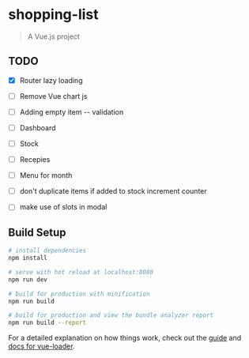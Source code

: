 # shopping-list

> A Vue.js project

## TODO

- [x] Router lazy loading
- [ ] Remove Vue chart js
- [ ] Adding empty item -- validation
- [ ] Dashboard
- [ ] Stock
- [ ] Recepies
- [ ] Menu for month
- [ ] don't duplicate items if added to stock increment counter
- [ ] make use of slots in modal


## Build Setup

``` bash
# install dependencies
npm install

# serve with hot reload at localhost:8080
npm run dev

# build for production with minification
npm run build

# build for production and view the bundle analyzer report
npm run build --report
```

For a detailed explanation on how things work, check out the [guide](http://vuejs-templates.github.io/webpack/) and [docs for vue-loader](http://vuejs.github.io/vue-loader).
